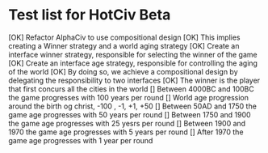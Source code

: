 Test list for HotCiv Beta
===================
[OK] Refactor AlphaCiv to use compositional design 
    [OK] This implies creating a Winner strategy and a world aging strategy 
    [OK] Create an interface winner strategy, responsible for selecting the winner of the game 
    [OK] Create an interface age strategy, responsible for controlling the aging of the world 
    [OK] By doing so, we achieve a compositional design by delegating the responsibility to two interfaces
[OK] The winner is the player that first concurs all the cities in the world 
[] Between 4000BC and 100BC the game progresses with 100 years per round 
[] World age progression around the birth og christ, -100 , -1, +1, +50 
[] Between 50AD and 1750 the game  age progresses with 50 years per round 
[] Between 1750 and 1900 the game age progresses with 25 yesrs per round
[] Between 1900 and 1970 the game age progresses with 5 years per round 
[] After 1970 the game age progresses with 1 year per round